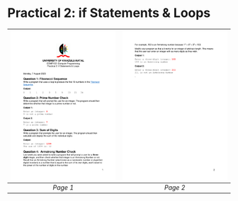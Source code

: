 # Practical 2: if Statements & Loops

| ![](p1.png) | ![](p2.png) |
|:---:|:---:|
| *Page 1* | *Page 2* |